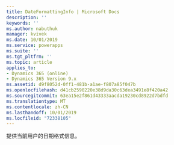 ```yaml
---
title: DateFormattingInfo | Microsoft Docs
description: ''
keywords: ''
ms.author: nabuthuk
manager: kvivek
ms.date: 10/01/2019
ms.service: powerapps
ms.suite: ''
ms.tgt_pltfrm: ''
ms.topic: article
applies_to:
- Dynamics 365 (online)
- Dynamics 365 Version 9.x
ms.assetid: d9f8052d-0ff1-481b-a1ae-f807a85f047b
ms.openlocfilehash: d41cb2590220e38d9da30c63dea3491e8f420a42
ms.sourcegitcommit: 63ea15e2f861d43333aacda19230cd8922d7bdfd
ms.translationtype: MT
ms.contentlocale: zh-CN
ms.lasthandoff: 10/01/2019
ms.locfileid: "72338105"
---
```

提供当前用户的日期格式信息。
